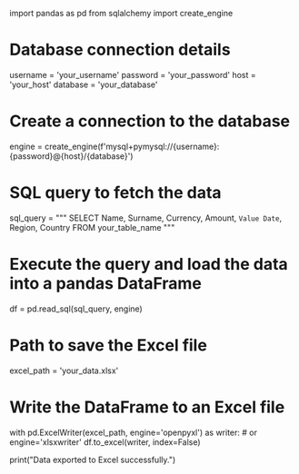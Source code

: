 import pandas as pd
from sqlalchemy import create_engine

# Database connection details
username = 'your_username'
password = 'your_password'
host = 'your_host'
database = 'your_database'

# Create a connection to the database
engine = create_engine(f'mysql+pymysql://{username}:{password}@{host}/{database}')

# SQL query to fetch the data
sql_query = """
SELECT 
    Name, 
    Surname, 
    Currency, 
    Amount, 
    `Value Date`, 
    Region, 
    Country
FROM 
    your_table_name
"""

# Execute the query and load the data into a pandas DataFrame
df = pd.read_sql(sql_query, engine)

# Path to save the Excel file
excel_path = 'your_data.xlsx'

# Write the DataFrame to an Excel file
with pd.ExcelWriter(excel_path, engine='openpyxl') as writer: # or engine='xlsxwriter'
    df.to_excel(writer, index=False)

print("Data exported to Excel successfully.")
